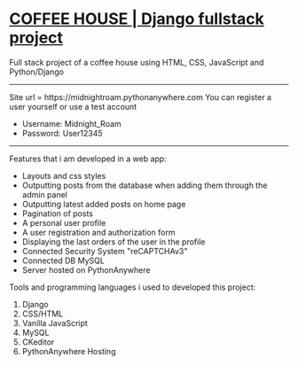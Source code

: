 # <a href="https://midnightroam.pythonanywhere.com">COFFEE HOUSE | Django fullstack project</a>
Full stack project of a coffee house using HTML, CSS, JavaScript and Python/Django
<hr />
 Site url = https://midnightroam.pythonanywhere.com
 You can register a user yourself or use a test account
 <ul>
   <li>Username: Midnight_Roam</li>
   <li>Password: User12345</li>
 </ul>
<hr />
Features that i am developed in a web app: 
<ul> 
  <li>Layouts and css styles</li>
  <li>Outputting posts from the database when adding them through the admin panel</li>
  <li>Outputting latest added posts on home page</li>
  <li>Pagination of posts</li>
  <li>A personal user profile</li>
  <li>A user registration and authorization form</li>
  <li>Displaying the last orders of the user in the profile</li>
  <li>Connected Security System "reCAPTCHAv3"</li>
  <li>Connected DB MySQL</li>
  <li>Server hosted on PythonAnywhere</li>
</ul>

Tools and programming languages i used to developed this project:
<ol>
  <li>Django</li>
  <li>CSS/HTML</li>
  <li>Vanilla JavaScript</li>
  <li>MySQL</li>
  <li>CKeditor</li>
  <li>PythonAnywhere Hosting</li>
</ol>
